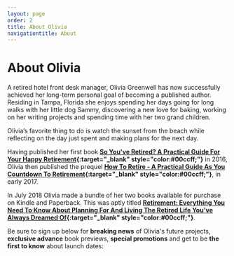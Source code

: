 ```yaml
---
layout: page
order: 2
title: About Olivia
navigationtitle: About
---
```

# About Olivia

A retired hotel front desk manager, Olivia Greenwell has now successfully achieved her long-term personal goal of becoming a published author. Residing in Tampa, Florida she enjoys spending her days going for long walks with her little dog Sammy, discovering a new love for baking, working on her writing projects and spending time with her two grand children.

Olivia’s favorite thing to do is watch the sunset from the beach while reflecting on the day just spent and making plans for the next day.

Having published her first book **[So You've Retired? A Practical Guide For Your Happy Retirement](https://www.amazon.com/So-Youve-Retired-Practical-Retirement/dp/153540809X){:target="_blank" style="color:#00ccff;"}** in 2016, Olivia then published the prequel **[How To Retire - A Practical Guide As You Countdown To Retirement](https://www.amazon.com/How-Retire-Practical-Countdown-Retirement-ebook/dp/B06X9GDBCV){:target="_blank" style="color:#00ccff;"}**, in early 2017.

In July 2018 Olivia made a bundle of her two books available for purchase on Kindle and Paperback. This was aptly titled **[Retirement: Everything You Need To Know About Planning For And Living The Retired Life You’ve Always Dreamed Of](https://www.amazon.com/gp/product/B07FKRFDHM){:target="_blank" style="color:#00ccff;"}**.

Be sure to sign up below for **breaking news** of Olivia's future projects, **exclusive advance** book previews, **special promotions** and get to be **the first to know** about launch dates:
<script async id="_ck_128701" src="https://forms.convertkit.com/128701?v=6"></script>